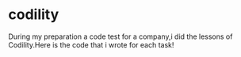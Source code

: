 # codility
 
During my preparation a code test for a company,i did the lessons of Codility.Here is the code that i wrote for each task! 
